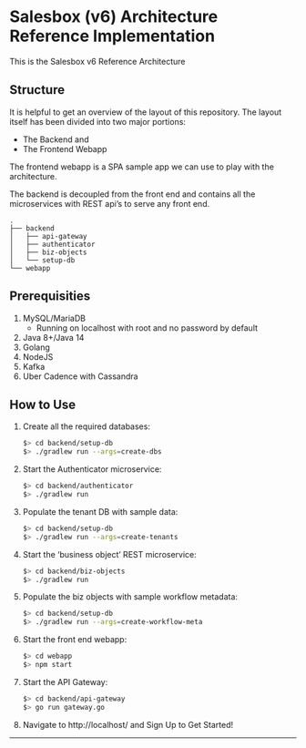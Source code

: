 # Salesbox (v6) Architecture Reference Implementation

This is the Salesbox v6 Reference Architecture

## Structure

It is helpful to get an overview of the layout of this repository. The layout itself has been divided into two major portions:

* The Backend and
* The Frontend Webapp

The frontend webapp is a SPA sample app we can use to play with the architecture.

The backend is decoupled from the front end and contains all the microservices with REST api’s to serve any front end.

```
.
├── backend
│   ├── api-gateway
│   ├── authenticator
│   ├── biz-objects
│   └── setup-db
└── webapp
```

## Prerequisities

1. MySQL/MariaDB
   - Running on localhost with root and no password by default
2. Java 8+/Java 14
3. Golang
4. NodeJS
5. Kafka
6. Uber Cadence with Cassandra

## How to Use

1. Create all the required databases:

   ```sh
   $> cd backend/setup-db
   $> ./gradlew run --args=create-dbs
   ```

2. Start the Authenticator microservice:

   ```sh
   $> cd backend/authenticator
   $> ./gradlew run
   ```

3. Populate the tenant DB with sample data:

   ```sh
   $> cd backend/setup-db
   $> ./gradlew run --args=create-tenants
   ```

4. Start the ‘business object’ REST microservice:

   ```sh
   $> cd backend/biz-objects
   $> ./gradlew run
   ```

5. Populate the biz objects with sample workflow metadata:

   ```sh
   $> cd backend/setup-db
   $> ./gradlew run --args=create-workflow-meta
   ```

6. Start the front end webapp:

   ```sh
   $> cd webapp
   $> npm start
   ```

7. Start the API Gateway:

   ```sh
   $> cd backend/api-gateway
   $> go run gateway.go
   ```

8. Navigate to http://localhost/ and Sign Up to Get Started!



--------

